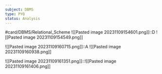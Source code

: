 ```yaml
---
subject: DBMS
type: PYQ
status: Analysis
---
```

#card/DBMS/Relational_Scheme
![[Pasted image 20231109154601.png]]::D ![[Pasted image 20231109154549.png]]

![[Pasted image 20231109160715.png]]::A ![[Pasted image 20231109160938.png]]

![[Pasted image 20231109161351.png]]::![[Pasted image 20231109161406.png]]

